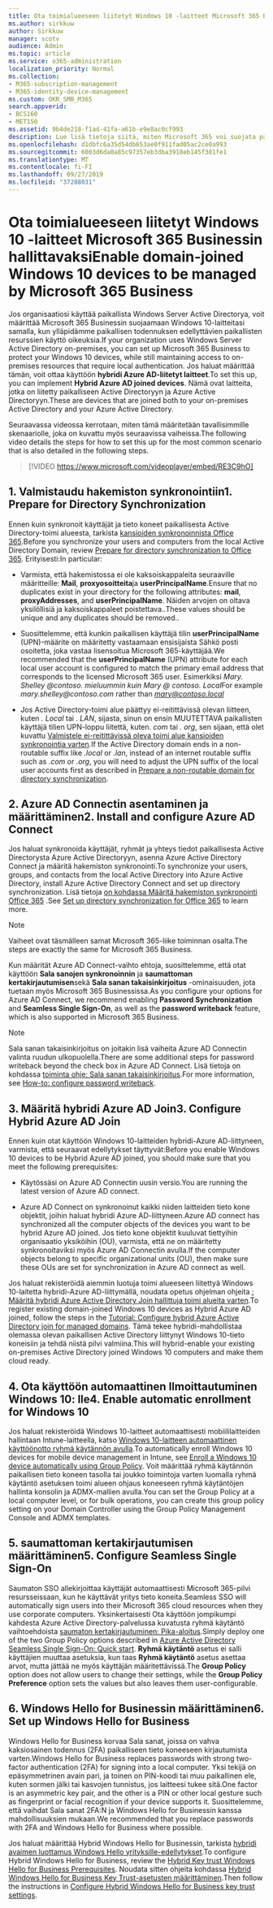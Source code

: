 ```yaml
---
title: Ota toimialueeseen liitetyt Windows 10 -laitteet Microsoft 365 Businessin hallittavaksi
ms.author: sirkkuw
author: Sirkkuw
manager: scotv
audience: Admin
ms.topic: article
ms.service: o365-administration
localization_priority: Normal
ms.collection:
- M365-subscription-management
- M365-identity-device-management
ms.custom: OKR_SMB_M365
search.appverid:
- BCS160
- MET150
ms.assetid: 9b4de218-f1ad-41fa-a61b-e9e8ac0cf993
description: Lue lisä tietoja siitä, miten Microsoft 365 voi suojata paikallisia mainoksia, jotka on liitetty Windows 10-laitteisiin.
ms.openlocfilehash: d1dbfc6a35d54db653ae0f911fad05ac2ce0a993
ms.sourcegitcommit: 6003d6da0a85c97357eb3dba3918eb145f381fe1
ms.translationtype: MT
ms.contentlocale: fi-FI
ms.lasthandoff: 09/27/2019
ms.locfileid: "37288031"
---
```

# <a name="enable-domain-joined-windows-10-devices-to-be-managed-by-microsoft-365-business"></a><span data-ttu-id="ec3da-103">Ota toimialueeseen liitetyt Windows 10 -laitteet Microsoft 365 Businessin hallittavaksi</span><span class="sxs-lookup"><span data-stu-id="ec3da-103">Enable domain-joined Windows 10 devices to be managed by Microsoft 365 Business</span></span>

<span data-ttu-id="ec3da-104">Jos organisaatiosi käyttää paikallista Windows Server Active Directorya, voit määrittää Microsoft 365 Businessin suojaamaan Windows 10-laitteitasi samalla, kun ylläpidämme paikallisen todennuksen edellyttävien paikallisten resurssien käyttö oikeuksia.</span><span class="sxs-lookup"><span data-stu-id="ec3da-104">If your organization uses Windows Server Active Directory on-premises, you can set up Microsoft 365 Business to protect your Windows 10 devices, while still maintaining access to on-premises resources that require local authentication.</span></span>
<span data-ttu-id="ec3da-105">Jos haluat määrittää tämän, voit ottaa käyttöön **hybridi Azure AD-liitetyt laitteet**.</span><span class="sxs-lookup"><span data-stu-id="ec3da-105">To set this up, you can implement **Hybrid Azure AD joined devices**.</span></span> <span data-ttu-id="ec3da-106">Nämä ovat laitteita, jotka on liitetty paikalliseen Active Directoryyn ja Azure Active Directoryyn.</span><span class="sxs-lookup"><span data-stu-id="ec3da-106">These are devices that are joined both to your on-premises Active Directory and your Azure Active Directory.</span></span>

<span data-ttu-id="ec3da-107">Seuraavassa videossa kerrotaan, miten tämä määritetään tavallisimmille skenaariolle, joka on kuvattu myös seuraavissa vaiheissa.</span><span class="sxs-lookup"><span data-stu-id="ec3da-107">The following video details the steps for how to set this up for the most common scenario that is also detailed in the following steps.</span></span>

> [!VIDEO https://www.microsoft.com/videoplayer/embed/RE3C9hO]
  

## <a name="1-prepare-for-directory-synchronization"></a><span data-ttu-id="ec3da-108">1. Valmistaudu hakemiston synkronointiin</span><span class="sxs-lookup"><span data-stu-id="ec3da-108">1. Prepare for Directory Synchronization</span></span> 

<span data-ttu-id="ec3da-109">Ennen kuin synkronoit käyttäjät ja tieto koneet paikallisesta Active Directory-toimi alueesta, tarkista [kansioiden synkronoinnista Office 365](https://docs.microsoft.com/office365/enterprise/prepare-for-directory-synchronization).</span><span class="sxs-lookup"><span data-stu-id="ec3da-109">Before you synchronize your users and computers from the local Active Directory Domain, review [Prepare for directory synchronization to Office 365](https://docs.microsoft.com/office365/enterprise/prepare-for-directory-synchronization).</span></span> <span data-ttu-id="ec3da-110">Erityisesti:</span><span class="sxs-lookup"><span data-stu-id="ec3da-110">In particular:</span></span>

   - <span data-ttu-id="ec3da-111">Varmista, että hakemistossa ei ole kaksoiskappaleita seuraaville määritteille: **Mail**, **proxyosoitteita**ja **userPrincipalName**.</span><span class="sxs-lookup"><span data-stu-id="ec3da-111">Ensure that no duplicates exist in your directory for the following attributes: **mail**, **proxyAddresses**, and **userPrincipalName**.</span></span> <span data-ttu-id="ec3da-112">Näiden arvojen on oltava yksilöllisiä ja kaksoiskappaleet poistettava..</span><span class="sxs-lookup"><span data-stu-id="ec3da-112">These values should be unique and any duplicates should be removed..</span></span>
   
   - <span data-ttu-id="ec3da-113">Suosittelemme, että kunkin paikallisen käyttäjä tilin **userPrincipalName** (UPN)-määrite on määritetty vastaamaan ensisijaista Sähkö posti osoitetta, joka vastaa lisensoitua Microsoft 365-käyttäjää.</span><span class="sxs-lookup"><span data-stu-id="ec3da-113">We recommended that the **userPrincipalName** (UPN) attribute for each local user account is configured to match the primary email address that corresponds to the licensed Microsoft 365 user.</span></span> <span data-ttu-id="ec3da-114">Esimerkiksi *Mary. Shelley @<span>contoso.<span> mieluummin kuin* *Mary @ contoso. Local*</span><span class="sxs-lookup"><span data-stu-id="ec3da-114">For example *mary.shelley@<span>contoso.<span>com* rather than *mary@contoso.local*</span></span>
   
   - <span data-ttu-id="ec3da-115">Jos Active Directory-toimi alue päättyy ei-reitittävissä olevan liitteen, kuten *. Local* tai *. LAN*, sijasta, sinun on ensin MUUTETTAVA paikallisten käyttäjä tilien UPN-loppu liitettä, kuten. *com* tai *. org*, sen sijaan, että olet kuvattu [Valmistele ei-reitittävissä oleva toimi alue kansioiden synkronointia varten](https://docs.microsoft.com/office365/enterprise/prepare-a-non-routable-domain-for-directory-synchronization).</span><span class="sxs-lookup"><span data-stu-id="ec3da-115">If the Active Directory domain ends in a non-routable suffix like *.local* or *.lan*, instead of an internet routable suffix such as *.com* or *.org*, you will need to adjust the UPN suffix of the local user accounts first as described in [Prepare a non-routable domain for directory synchronization](https://docs.microsoft.com/office365/enterprise/prepare-a-non-routable-domain-for-directory-synchronization).</span></span> 

## <a name="2-install-and-configure-azure-ad-connect"></a><span data-ttu-id="ec3da-116">2. Azure AD Connectin asentaminen ja määrittäminen</span><span class="sxs-lookup"><span data-stu-id="ec3da-116">2. Install and configure Azure AD Connect</span></span>

<span data-ttu-id="ec3da-117">Jos haluat synkronoida käyttäjät, ryhmät ja yhteys tiedot paikallisesta Active Directorysta Azure Active Directoryyn, asenna Azure Active Directory Connect ja määritä hakemiston synkronointi.</span><span class="sxs-lookup"><span data-stu-id="ec3da-117">To synchronize your users, groups, and contacts from the local Active Directory into Azure Active Directory, install Azure Active Directory Connect and set up directory synchronization.</span></span> <span data-ttu-id="ec3da-118">Lisä tietoja [on kohdassa Määritä hakemiston synkronointi Office 365](https://support.office.com/article/1b3b5318-6977-42ed-b5c7-96fa74b08846) .</span><span class="sxs-lookup"><span data-stu-id="ec3da-118">See [Set up directory synchronization for Office 365](https://support.office.com/article/1b3b5318-6977-42ed-b5c7-96fa74b08846) to learn more.</span></span>

> [!NOTE]
> <span data-ttu-id="ec3da-119">Vaiheet ovat täsmälleen samat Microsoft 365-liike toiminnan osalta.</span><span class="sxs-lookup"><span data-stu-id="ec3da-119">The steps are exactly the same for Microsoft 365 Business.</span></span> 

<span data-ttu-id="ec3da-120">Kun määrität Azure AD Connect-vaihto ehtoja, suosittelemme, että otat käyttöön **Sala sanojen synkronoinnin** ja **saumattoman kertakirjautumisen**sekä **Sala sanan takaisinkirjoitus** -ominaisuuden, jota tuetaan myös Microsoft 365 Businessissa.</span><span class="sxs-lookup"><span data-stu-id="ec3da-120">As you configure your options for Azure AD Connect, we recommend enabling **Password Synchronization** and **Seamless Single Sign-On**, as well as the **password writeback** feature, which is also supported in Microsoft 365 Business.</span></span>

> [!NOTE]
> <span data-ttu-id="ec3da-121">Sala sanan takaisinkirjoitus on joitakin lisä vaiheita Azure AD Connectin valinta ruudun ulkopuolella.</span><span class="sxs-lookup"><span data-stu-id="ec3da-121">There are some additional steps for password writeback beyond the check box in Azure AD Connect.</span></span> <span data-ttu-id="ec3da-122">Lisä tietoja on kohdassa [toiminta ohje: Sala sanan takaisinkirjoitus](https://docs.microsoft.com/azure/active-directory/authentication/howto-sspr-writeback).</span><span class="sxs-lookup"><span data-stu-id="ec3da-122">For more information, see [How-to: configure password writeback](https://docs.microsoft.com/azure/active-directory/authentication/howto-sspr-writeback).</span></span> 

## <a name="3-configure-hybrid-azure-ad-join"></a><span data-ttu-id="ec3da-123">3. Määritä hybridi Azure AD Join</span><span class="sxs-lookup"><span data-stu-id="ec3da-123">3. Configure Hybrid Azure AD Join</span></span>

<span data-ttu-id="ec3da-124">Ennen kuin otat käyttöön Windows 10-laitteiden hybridi-Azure AD-liittyneen, varmista, että seuraavat edellytykset täyttyvät:</span><span class="sxs-lookup"><span data-stu-id="ec3da-124">Before you enable Windows 10 devices to be Hybrid Azure AD joined, you should make sure that you meet the following prerequisites:</span></span>

   - <span data-ttu-id="ec3da-125">Käytössäsi on Azure AD Connectin uusin versio.</span><span class="sxs-lookup"><span data-stu-id="ec3da-125">You are running the latest version of Azure AD connect.</span></span>

   - <span data-ttu-id="ec3da-126">Azure AD Connect on synkronoinut kaikki niiden laitteiden tieto kone objektit, joihin haluat hybridi Azure AD-liittyneen.</span><span class="sxs-lookup"><span data-stu-id="ec3da-126">Azure AD connect has synchronized all the computer objects of the devices you want to be hybrid Azure AD joined.</span></span> <span data-ttu-id="ec3da-127">Jos tieto kone objektit kuuluvat tiettyihin organisaatio yksiköihin (OU), varmista, että ne on määritetty synkronoitaviksi myös Azure AD Connectin avulla.</span><span class="sxs-lookup"><span data-stu-id="ec3da-127">If the computer objects belong to specific organizational units (OU), then make sure these OUs are set for synchronization in Azure AD connect as well.</span></span>

<span data-ttu-id="ec3da-128">Jos haluat rekisteröidä aiemmin luotuja toimi alueeseen liitettyä Windows 10-laitetta hybridi-Azure AD-liittymällä, noudata opetus ohjelman ohjeita [: Määritä hybridi Azure Active Directory Join hallittuja toimi alueita varten](https://docs.microsoft.com/azure/active-directory/devices/hybrid-azuread-join-managed-domains#configure-hybrid-azure-ad-join).</span><span class="sxs-lookup"><span data-stu-id="ec3da-128">To register existing domain-joined Windows 10 devices as Hybrid Azure AD joined, follow the steps in the [Tutorial: Configure hybrid Azure Active Directory join for managed domains](https://docs.microsoft.com/azure/active-directory/devices/hybrid-azuread-join-managed-domains#configure-hybrid-azure-ad-join).</span></span> <span data-ttu-id="ec3da-129">Tämä tekee hybridi-mahdollistaa olemassa olevan paikallisen Active Directory liittynyt Windows 10-tieto koneisiin ja tehdä niistä pilvi valmiina.</span><span class="sxs-lookup"><span data-stu-id="ec3da-129">This will hybrid-enable your existing on-premises Active Directory joined Windows 10 computers and make them cloud ready.</span></span>
    
## <a name="4-enable-automatic-enrollment-for-windows-10"></a><span data-ttu-id="ec3da-130">4. Ota käyttöön automaattinen Ilmoittautuminen Windows 10: lle</span><span class="sxs-lookup"><span data-stu-id="ec3da-130">4. Enable automatic enrollment for Windows 10</span></span>

 <span data-ttu-id="ec3da-131">Jos haluat rekisteröidä Windows 10-laitteet automaattisesti mobiililaitteiden hallintaan Intune-laitteella, katso [Windows 10-laitteen automaattinen käyttöönotto ryhmä käytännön avulla](https://docs.microsoft.com/windows/client-management/mdm/enroll-a-windows-10-device-automatically-using-group-policy).</span><span class="sxs-lookup"><span data-stu-id="ec3da-131">To automatically enroll Windows 10 devices for mobile device management in Intune, see [Enroll a Windows 10 device automatically using Group Policy](https://docs.microsoft.com/windows/client-management/mdm/enroll-a-windows-10-device-automatically-using-group-policy).</span></span> <span data-ttu-id="ec3da-132">Voit määrittää ryhmä käytännön paikallisen tieto koneen tasolla tai joukko toimintoja varten luomalla ryhmä käytäntö asetuksen toimi alueen ohjaus koneeseen ryhmä käytäntöjen hallinta konsolin ja ADMX-mallien avulla.</span><span class="sxs-lookup"><span data-stu-id="ec3da-132">You can set the Group Policy at a local computer level, or for bulk operations, you can create this group policy setting on your Domain Controller using the Group Policy Management Console and ADMX templates.</span></span>

## <a name="5-configure-seamless-single-sign-on"></a><span data-ttu-id="ec3da-133">5. saumattoman kertakirjautumisen määrittäminen</span><span class="sxs-lookup"><span data-stu-id="ec3da-133">5. Configure Seamless Single Sign-On</span></span>

  <span data-ttu-id="ec3da-134">Saumaton SSO allekirjoittaa käyttäjät automaattisesti Microsoft 365-pilvi resursseissaan, kun he käyttävät yritys tieto koneita.</span><span class="sxs-lookup"><span data-stu-id="ec3da-134">Seamless SSO will automatically sign users into their Microsoft 365 cloud resources when they use corporate computers.</span></span> <span data-ttu-id="ec3da-135">Yksinkertaisesti Ota käyttöön jompikumpi kahdesta Azure Active Directory-palvelussa kuvatusta ryhmä käytäntö vaihtoehdoista [saumaton kertakirjautuminen: Pika-aloitus](https://docs.microsoft.com/azure/active-directory/hybrid/how-to-connect-sso-quick-start#step-2-enable-the-feature).</span><span class="sxs-lookup"><span data-stu-id="ec3da-135">Simply deploy one of the two Group Policy options described in [Azure Active Directory Seamless Single Sign-On: Quick start](https://docs.microsoft.com/azure/active-directory/hybrid/how-to-connect-sso-quick-start#step-2-enable-the-feature).</span></span> <span data-ttu-id="ec3da-136">**Ryhmä käytäntö** asetus ei salli käyttäjien muuttaa asetuksia, kun taas **Ryhmä käytäntö** asetus asettaa arvot, mutta jättää ne myös käyttäjän määritettävissä.</span><span class="sxs-lookup"><span data-stu-id="ec3da-136">The **Group Policy** option does not allow users to change their settings, while the **Group Policy Preference** option sets the values but also leaves them user-configurable.</span></span>

## <a name="6-set-up-windows-hello-for-business"></a><span data-ttu-id="ec3da-137">6. Windows Hello for Businessin määrittäminen</span><span class="sxs-lookup"><span data-stu-id="ec3da-137">6. Set up Windows Hello for Business</span></span>

 <span data-ttu-id="ec3da-138">Windows Hello for Business korvaa Sala sanat, joissa on vahva kaksiosainen todennus (2FA) paikalliseen tieto koneeseen kirjautumista varten.</span><span class="sxs-lookup"><span data-stu-id="ec3da-138">Windows Hello for Business replaces passwords with strong two-factor authentication (2FA) for signing into a local computer.</span></span> <span data-ttu-id="ec3da-139">Yksi tekijä on epäsymmetrinen avain pari, ja toinen on PIN-koodi tai muu paikallinen ele, kuten sormen jälki tai kasvojen tunnistus, jos laitteesi tukee sitä.</span><span class="sxs-lookup"><span data-stu-id="ec3da-139">One factor is an asymmetric key pair, and the other is a PIN or other local gesture such as fingerprint or facial recognition if your device supports it.</span></span> <span data-ttu-id="ec3da-140">Suosittelemme, että vaihdat Sala sanat 2FA:N ja Windows Hello for Businessin kanssa mahdollisuuksien mukaan.</span><span class="sxs-lookup"><span data-stu-id="ec3da-140">We recommended that you replace passwords with 2FA and Windows Hello for Business where possible.</span></span>

<span data-ttu-id="ec3da-141">Jos haluat määrittää Hybrid Windows Hello for Businessin, tarkista [hybridi avaimen luottamus Windows Hello yrityksille-edellytykset](https://docs.microsoft.com/windows/security/identity-protection/hello-for-business/hello-hybrid-key-trust-prereqs).</span><span class="sxs-lookup"><span data-stu-id="ec3da-141">To configure Hybrid Windows Hello for Business, review the [Hybrid Key trust Windows Hello for Business Prerequisites](https://docs.microsoft.com/windows/security/identity-protection/hello-for-business/hello-hybrid-key-trust-prereqs).</span></span> <span data-ttu-id="ec3da-142">Noudata sitten ohjeita kohdassa [Hybrid Windows Hello for Business Key Trust-asetusten määrittäminen](https://docs.microsoft.com/windows/security/identity-protection/hello-for-business/hello-hybrid-key-whfb-settings).</span><span class="sxs-lookup"><span data-stu-id="ec3da-142">Then follow the instructions in [Configure Hybrid Windows Hello for Business key trust settings](https://docs.microsoft.com/windows/security/identity-protection/hello-for-business/hello-hybrid-key-whfb-settings).</span></span> 
